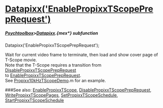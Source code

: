# [Datapixx('EnablePropixxTScopePrepRequest')](Datapixx-EnablePropixxTScopePrepRequest) 
##### [Psychtoolbox](Psychtoolbox)>[Datapixx](Datapixx).{mex*} subfunction

Datapixx('EnablePropixxTScopePrepRequest');

Wait for current video frame to terminate, then load and show cover page of  
T-Scope movie.  
Note that the T-Scope requires a transition from [DisablePropixxTScopePrepRequest](DisablePropixxTScopePrepRequest)  
to [EnablePropixxTScopePrepRequest](EnablePropixxTScopePrepRequest).  
See [Propixx10kHzTScopeDemo](Propixx10kHzTScopeDemo).m for an example.  
  


###See also:
[EnablePropixxTScope](Datapixx-EnablePropixxTScope), [DisablePropixxTScopePrepRequest](Datapixx-DisablePropixxTScopePrepRequest), [WritePropixxTScopePages](Datapixx-WritePropixxTScopePages), [SetPropixxTScopeSchedule](Datapixx-SetPropixxTScopeSchedule), [StartPropixxTScopeSchedule](Datapixx-StartPropixxTScopeSchedule)
